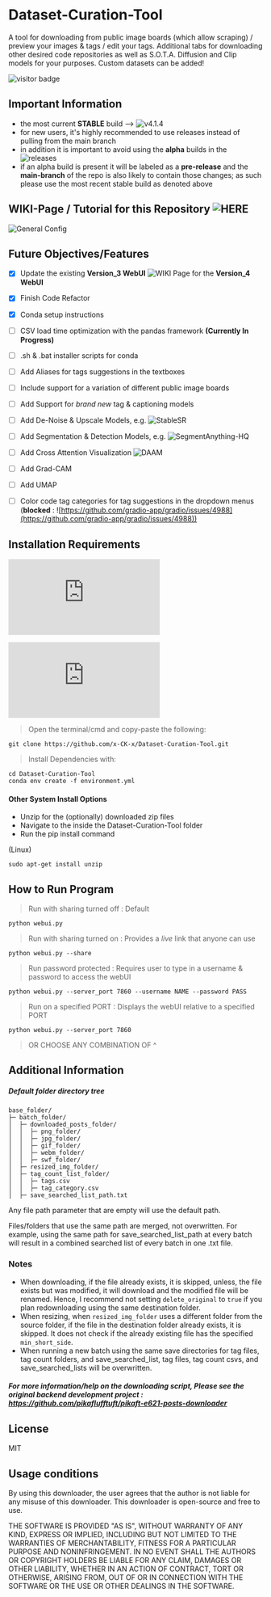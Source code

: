 # Dataset-Curation-Tool

A tool for downloading from public image boards (which allow scraping) / preview your images & tags / edit your tags. Additional tabs for downloading other desired code repositories as well as S.O.T.A. Diffusion and Clip models for your purposes. Custom datasets can be added!

![visitor badge](https://visitor-badge.glitch.me/badge?page_id=x-CK-x.Dataset-Curation-Tool)

## Important Information

- the most current **STABLE** build --> ![v4.1.4](https://github.com/x-CK-x/Dataset-Curation-Tool/releases/tag/v4.1.4)
- for new users, it's highly recommended to use releases instead of pulling from the main branch
- in addition it is important to avoid using the **alpha** builds in the ![releases](https://github.com/x-CK-x/Dataset-Curation-Tool/releases)
- if an alpha build is present it will be labeled as a **pre-release** and the **main-branch** of the repo is also likely to contain those changes; as such please use the most recent stable build as denoted above

## WIKI-Page / Tutorial for this Repository ![HERE](https://github.com/x-CK-x/Dataset-Curation-Tool/wiki)

![General Config](https://github.com/x-CK-x/Dataset-Curation-Tool/blob/74f6877383bddfd9c0d8e9587ab983e63936f89f/wiki_assets/v4WebUI_page_1_tab_1.png)

## Future Objectives/Features

- [X] Update the existing **Version_3 WebUI** ![WIKI Page](https://github.com/x-CK-x/Dataset-Curation-Tool/wiki) for the **Version_4 WebUI**
- [X] Finish Code Refactor
- [X] Conda setup instructions
- [ ] CSV load time optimization with the pandas framework **(Currently In Progress)**
- [ ] .sh & .bat installer scripts for conda
- [ ] Add Aliases for tags suggestions in the textboxes
- [ ] Include support for a variation of different public image boards
- [ ] Add Support for *brand new* tag & captioning models
- [ ] Add De-Noise & Upscale Models, e.g. ![StableSR](https://github.com/IceClear/StableSR)
- [ ] Add Segmentation & Detection Models, e.g. ![SegmentAnything-HQ](https://github.com/continue-revolution/sd-webui-segment-anything)
- [ ] Add Cross Attention Visualization ![DAAM](https://github.com/castorini/daam)
- [ ] Add Grad-CAM
- [ ] Add UMAP
- [ ] Color code tag categories for tag suggestions in the dropdown menus (**blocked** : ![https://github.com/gradio-app/gradio/issues/4988](https://github.com/gradio-app/gradio/issues/4988))




## Installation Requirements

!["conda" package manager installation process](https://docs.conda.io/projects/conda/en/latest/user-guide/install/index.html)

!["conda" install options](https://docs.conda.io/en/latest/miniconda.html)

> Open the terminal/cmd and copy-paste the following:
```
git clone https://github.com/x-CK-x/Dataset-Curation-Tool.git
```

> Install Dependencies with:
```
cd Dataset-Curation-Tool
conda env create -f environment.yml
```

#### Other System Install Options
- Unzip for the (optionally) downloaded zip files
- Navigate to the inside the Dataset-Curation-Tool folder
- Run the pip install command

(Linux)
```
sudo apt-get install unzip
```

## How to Run Program

> Run with sharing turned off : Default
```
python webui.py
```

> Run with sharing turned on : Provides a *live* link that anyone can use
```
python webui.py --share
```

> Run password protected : Requires user to type in a username & password to access the webUI
```
python webui.py --server_port 7860 --username NAME --password PASS
```

> Run on a specified PORT : Displays the webUI relative to a specified PORT
```
python webui.py --server_port 7860
```

> OR CHOOSE ANY COMBINATION OF ^


## Additional Information

##### Default folder directory tree
```
base_folder/
├─ batch_folder/
│  ├─ downloaded_posts_folder/
│  │  ├─ png_folder/
│  │  ├─ jpg_folder/
│  │  ├─ gif_folder/
│  │  ├─ webm_folder/
│  │  ├─ swf_folder/
│  ├─ resized_img_folder/
│  ├─ tag_count_list_folder/
│  │  ├─ tags.csv
│  │  ├─ tag_category.csv
│  ├─ save_searched_list_path.txt
```
Any file path parameter that are empty will use the default path.

Files/folders that use the same path are merged, not overwritten. For example, using the same path for save_searched_list_path at every batch will result in a combined searched list of every batch in one .txt file.

### Notes
* When downloading, if the file already exists, it is skipped, unless, the file exists but was modified, it will download and the modified file will be renamed. Hence, I recommend not setting `delete_original` to `true` if you plan redownloading using the same destination folder.
* When resizing, when `resized_img_folder` uses a different folder from the source folder, if the file in the destination folder already exists, it is skipped. It does not check if the already existing file has the specified `min_short_side`.
* When running a new batch using the same save directories for tag files, tag count folders, and save_searched_list, tag files, tag count csvs, and save_searched_lists will be overwritten.

##### For more information/help on the downloading script, Please see the original backend development project : https://github.com/pikaflufftuft/pikaft-e621-posts-downloader

## License

MIT

## Usage conditions
By using this downloader, the user agrees that the author is not liable for any misuse of this downloader. This downloader is open-source and free to use.

THE SOFTWARE IS PROVIDED "AS IS", WITHOUT WARRANTY OF ANY KIND, EXPRESS OR
IMPLIED, INCLUDING BUT NOT LIMITED TO THE WARRANTIES OF MERCHANTABILITY,
FITNESS FOR A PARTICULAR PURPOSE AND NONINFRINGEMENT. IN NO EVENT SHALL THE
AUTHORS OR COPYRIGHT HOLDERS BE LIABLE FOR ANY CLAIM, DAMAGES OR OTHER
LIABILITY, WHETHER IN AN ACTION OF CONTRACT, TORT OR OTHERWISE, ARISING FROM,
OUT OF OR IN CONNECTION WITH THE SOFTWARE OR THE USE OR OTHER DEALINGS IN THE
SOFTWARE.
